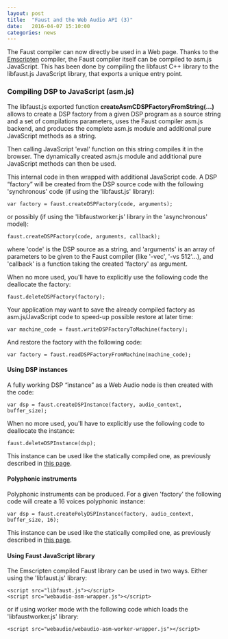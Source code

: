 ```yaml
---
layout: post
title:  "Faust and the Web Audio API (3)"
date:   2016-04-07 15:10:00
categories: news
---
```


The Faust compiler can now directly be used in a Web page. Thanks to the [Emscripten](http://kripken.github.io/emscripten-site/) compiler, the Faust compiler itself can be compiled to asm.js JavaScript. This has been done by compiling the libfaust C++ library to the libfaust.js JavaScript library, that exports a unique entry point. 

### Compiling DSP to JavaScript (asm.js) ###

The libfaust.js exported function **createAsmCDSPFactoryFromString(...)** allows to create a DSP factory from a given DSP program as a source string and a set of compilations parameters, uses the Faust compiler asm.js backend, and produces the complete asm.js module and additional pure JavaScript methods as a string.

Then calling JavaScript 'eval' function on this string compiles it in the browser. The dynamically created asm.js module and additional pure JavaScript methods can then be used.

This internal code in then wrapped with additional JavaScript code. A DSP “factory” will be created from the DSP source code with the following 'synchronous' code (if using the 'libfaust.js' library):

    var factory = faust.createDSPFactory(code, arguments);

or possibly (if using the 'libfaustworker.js' library in the 'asynchronous' model):
    
    faust.createDSPFactory(code, arguments, callback);

where 'code' is the DSP source as a string, and 'arguments' is an array of parameters to be given to the Faust compiler (like '-vec', '-vs 512'...), and 'callback' is a function taking the created 'factory' as argument.

When no more used, you'll have to explicitly use the following code the deallocate the factory: 

    faust.deleteDSPFactory(factory);

Your application may want to save the already compiled factory as asm.js/JavaScript code to speed-up possible restore at later time:

    var machine_code = faust.writeDSPFactoryToMachine(factory);

And restore the factory with the following code:

    var factory = faust.readDSPFactoryFromMachine(machine_code);

#### Using DSP instances ####

A fully working DSP “instance” as a Web Audio node is then created with the code:

    var dsp = faust.createDSPInstance(factory, audio_context, buffer_size);

When no more used, you'll have to explicitly use the following code to deallocate the instance: 

    faust.deleteDSPInstance(dsp);

This instance can be used like the statically compiled one, as previously described in [this page](/news/2014/02/14/faust-and-webaudio-api.html).

#### Polyphonic instruments ####
 
Polyphonic instruments can be produced. For a given 'factory' the following code will create a 16 voices polyphonic instance:

    var dsp = faust.createPolyDSPInstance(factory, audio_context, buffer_size, 16);

This instance can be used like the statically compiled one, as previously described in [this page](/news/2014/02/14/faust-and-webaudio-api.html).


#### Using Faust JavaScript library  ####

The Emscripten compiled Faust library can be used in two ways. Either using the 'libfaust.js' library:
    
    <script src="libfaust.js"></script>
    <script src="webaudio-asm-wrapper.js"></script>

or if using worker mode with the following code which loads the 'libfaustworker.js' library:

    <script src="webaudio/webaudio-asm-worker-wrapper.js"></script>


